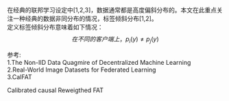 在经典的联邦学习设定中[1,2,3]，数据通常都是高度偏斜分布的。本文在此重点关注一种经典的数据非同分布的情况，标签倾斜分布[1,2]。  
定义标签倾斜分布意味着如下情况：  
$$在不同的客户端上，p_i(y) \ne p_j(y)$$



参考:  
1.The Non-IID Data Quagmire of Decentralized Machine Learning  
2.Real-World Image Datasets for Federated Learning  
3.CalFAT 

Calibrated causal Reweigthed FAT